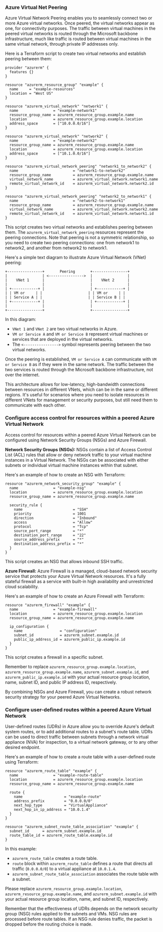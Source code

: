 ### Azure Virtual Net Peering

Azure Virtual Network Peering enables you to seamlessly connect two or more Azure virtual networks. Once peered, the virtual networks appear as one, for connectivity purposes. The traffic between virtual machines in the peered virtual networks is routed through the Microsoft backbone infrastructure, much like traffic is routed between virtual machines in the same virtual network, through private IP addresses only.

Here is a Terraform script to create two virtual networks and establish peering between them:

```hcl
provider "azurerm" {
  features {}
}

resource "azurerm_resource_group" "example" {
  name     = "example-resources"
  location = "West US"
}

resource "azurerm_virtual_network" "network1" {
  name                = "example-network1"
  resource_group_name = azurerm_resource_group.example.name
  location            = azurerm_resource_group.example.location
  address_space       = ["10.0.0.0/16"]
}

resource "azurerm_virtual_network" "network2" {
  name                = "example-network2"
  resource_group_name = azurerm_resource_group.example.name
  location            = azurerm_resource_group.example.location
  address_space       = ["10.1.0.0/16"]
}

resource "azurerm_virtual_network_peering" "network1_to_network2" {
  name                         = "network1-to-network2"
  resource_group_name          = azurerm_resource_group.example.name
  virtual_network_name         = azurerm_virtual_network.network1.name
  remote_virtual_network_id    = azurerm_virtual_network.network2.id
}

resource "azurerm_virtual_network_peering" "network2_to_network1" {
  name                         = "network2-to-network1"
  resource_group_name          = azurerm_resource_group.example.name
  virtual_network_name         = azurerm_virtual_network.network2.name
  remote_virtual_network_id    = azurerm_virtual_network.network1.id
}
```

This script creates two virtual networks and establishes peering between them. The `azurerm_virtual_network_peering` resources represent the peering connections. Note that peering is not a symmetric relationship, so you need to create two peering connections: one from network1 to network2, and another from network2 to network1.


Here's a simple text diagram to illustrate Azure Virtual Network (VNet) peering:

```
+----------------+       Peering       +----------------+
|                | <---------------->  |                |
|    VNet 1      |                     |    VNet 2      |
|                |                     |                |
| +------------+ |                     | +------------+ |
| | VM or     | |                     | | VM or     | |
| | Service A | |                     | | Service B | |
| +------------+ |                     | +------------+ |
|                |                     |                |
+----------------+                     +----------------+
```

In this diagram:

- `VNet 1` and `VNet 2` are two virtual networks in Azure.
- `VM or Service A` and `VM or Service B` represent virtual machines or services that are deployed in the virtual networks.
- The `<---------------->` symbol represents peering between the two virtual networks.

Once the peering is established, `VM or Service A` can communicate with `VM or Service B` as if they were in the same network. The traffic between the two services is routed through the Microsoft backbone infrastructure, not over the internet.

This architecture allows for low-latency, high-bandwidth connections between resources in different VNets, which can be in the same or different regions. It's useful for scenarios where you need to isolate resources in different VNets for management or security purposes, but still need them to communicate with each other.


### Configure access control for resources within a peered Azure Virtual Network

Access control for resources within a peered Azure Virtual Network can be configured using Network Security Groups (NSGs) and Azure Firewall.

**Network Security Groups (NSGs):** NSGs contain a list of Access Control List (ACL) rules that allow or deny network traffic to your virtual machine instances in a Virtual Network. The NSGs can be associated with either subnets or individual virtual machine instances within that subnet.

Here's an example of how to create an NSG with Terraform:

```hcl
resource "azurerm_network_security_group" "example" {
  name                = "example-nsg"
  location            = azurerm_resource_group.example.location
  resource_group_name = azurerm_resource_group.example.name

  security_rule {
    name                       = "SSH"
    priority                   = 1001
    direction                  = "Inbound"
    access                     = "Allow"
    protocol                   = "Tcp"
    source_port_range          = "*"
    destination_port_range     = "22"
    source_address_prefix      = "*"
    destination_address_prefix = "*"
  }
}
```

This script creates an NSG that allows inbound SSH traffic.

**Azure Firewall:** Azure Firewall is a managed, cloud-based network security service that protects your Azure Virtual Network resources. It's a fully stateful firewall as a service with built-in high availability and unrestricted cloud scalability.

Here's an example of how to create an Azure Firewall with Terraform:

```hcl
resource "azurerm_firewall" "example" {
  name                = "example-firewall"
  location            = azurerm_resource_group.example.location
  resource_group_name = azurerm_resource_group.example.name

  ip_configuration {
    name                 = "configuration"
    subnet_id            = azurerm_subnet.example.id
    public_ip_address_id = azurerm_public_ip.example.id
  }
}
```

This script creates a firewall in a specific subnet.

Remember to replace `azurerm_resource_group.example.location`, `azurerm_resource_group.example.name`, `azurerm_subnet.example.id`, and `azurerm_public_ip.example.id` with your actual resource group location, name, subnet ID, and public IP address ID, respectively.

By combining NSGs and Azure Firewall, you can create a robust network security strategy for your peered Azure Virtual Networks.


### Configure user-defined routes within a peered Azure Virtual Network

User-defined routes (UDRs) in Azure allow you to override Azure's default system routes, or to add additional routes to a subnet's route table. UDRs can be used to direct traffic between subnets through a network virtual appliance (NVA) for inspection, to a virtual network gateway, or to any other desired endpoint.

Here's an example of how to create a route table with a user-defined route using Terraform:

```hcl
resource "azurerm_route_table" "example" {
  name                = "example-route-table"
  location            = azurerm_resource_group.example.location
  resource_group_name = azurerm_resource_group.example.name

  route {
    name                   = "example-route"
    address_prefix         = "0.0.0.0/0"
    next_hop_type          = "VirtualAppliance"
    next_hop_in_ip_address = "10.0.1.4"
  }
}

resource "azurerm_subnet_route_table_association" "example" {
  subnet_id      = azurerm_subnet.example.id
  route_table_id = azurerm_route_table.example.id
}
```

In this example:

- `azurerm_route_table` creates a route table.
- `route` block within `azurerm_route_table` defines a route that directs all traffic (`0.0.0.0/0`) to a virtual appliance at `10.0.1.4`.
- `azurerm_subnet_route_table_association` associates the route table with a subnet.

Please replace `azurerm_resource_group.example.location`, `azurerm_resource_group.example.name`, and `azurerm_subnet.example.id` with your actual resource group location, name, and subnet ID, respectively.

Remember that the effectiveness of UDRs depends on the network security group (NSG) rules applied to the subnets and VMs. NSG rules are processed before route tables. If an NSG rule denies traffic, the packet is dropped before the routing choice is made.



